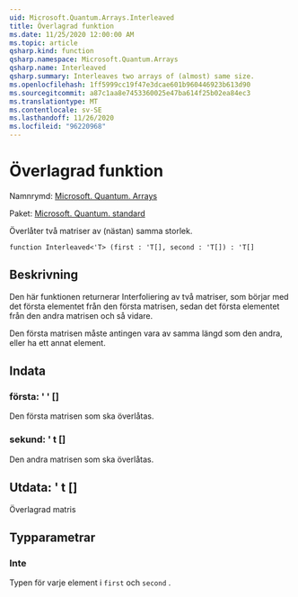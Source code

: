 ```yaml
---
uid: Microsoft.Quantum.Arrays.Interleaved
title: Överlagrad funktion
ms.date: 11/25/2020 12:00:00 AM
ms.topic: article
qsharp.kind: function
qsharp.namespace: Microsoft.Quantum.Arrays
qsharp.name: Interleaved
qsharp.summary: Interleaves two arrays of (almost) same size.
ms.openlocfilehash: 1ff5999cc19f47e3dcae601b960446923b613d90
ms.sourcegitcommit: a87c1aa8e7453360025e47ba614f25b02ea84ec3
ms.translationtype: MT
ms.contentlocale: sv-SE
ms.lasthandoff: 11/26/2020
ms.locfileid: "96220968"
---
```

# <a name="interleaved-function"></a>Överlagrad funktion

Namnrymd: [Microsoft. Quantum. Arrays](xref:Microsoft.Quantum.Arrays)

Paket: [Microsoft. Quantum. standard](https://nuget.org/packages/Microsoft.Quantum.Standard)


Överlåter två matriser av (nästan) samma storlek.

```qsharp
function Interleaved<'T> (first : 'T[], second : 'T[]) : 'T[]
```


## <a name="description"></a>Beskrivning

Den här funktionen returnerar Interfoliering av två matriser, som börjar med det första elementet från den första matrisen, sedan det första elementet från den andra matrisen och så vidare.

Den första matrisen måste antingen vara av samma längd som den andra, eller ha ett annat element.

## <a name="input"></a>Indata

### <a name="first--t"></a>första: ' ' []

Den första matrisen som ska överlåtas.


### <a name="second--t"></a>sekund: ' t []

Den andra matrisen som ska överlåtas.



## <a name="output--t"></a>Utdata: ' t []

Överlagrad matris

## <a name="type-parameters"></a>Typparametrar

### <a name="t"></a>Inte

Typen för varje element i `first` och `second` .